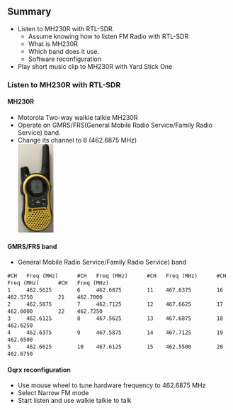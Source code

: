 ## Summary
* Listen to MH230R with RTL-SDR.
   * Assume knowing how to listen FM Radio with RTL-SDR
   * What is MH230R
   * Which band does it use. 
   * Software reconfiguration
* Play short music clip to MH230R with Yard Stick One
### Listen to MH230R with RTL-SDR
#### MH230R 
* Motorola Two-way walkie talkie MH230R 
* Operate on GMRS/FRS(General Mobile Radio Service/Family Radio Service) band. 
* Change its channel to 6 (462.6875 MHz)<br>
<img src="https://github.com/xg590/IoT/raw/master/Radio/2.Play_With_Walkie_Talkie/MH230R.jpg" width="80" height="200"></img> 
#### GMRS/FRS band
* General Mobile Radio Service/Family Radio Service) band
```
#CH   Freq (MHz)      #CH   Freq (MHz)      #CH   Freq (MHz)      #CH   Freq (MHz)      #CH   Freq (MHz) 
1     462.5625        6     462.6875        11    467.6375        16    462.5750        21    462.7000
2     462.5875        7     462.7125        12    467.6625        17    462.6000        22    462.7250
3     462.6125        8     467.5625        13    467.6875        18    462.6250 
4     462.6375        9     467.5875        14    467.7125        19    462.6500 
5     462.6625        10    467.6125        15    462.5500        20    462.6750 
```
#### Gqrx reconfiguration
* Use mouse wheel to tune hardware frequency to 462.6875 MHz 
* Select Narrow FM mode 
* Start listen and use walkie talkie to talk
